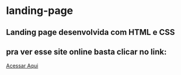 # landing-page
<h2>Landing page desenvolvida com HTML e CSS</h2>
<h2>pra ver esse site online basta clicar no link:</h2> 
<a href ="https://funny-kataifi-786097.netlify.app/">Acessar Aqui </a> 
